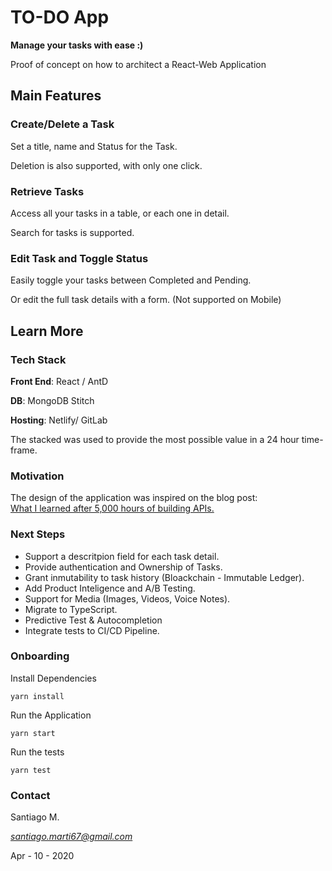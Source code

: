 # TO-DO App
**Manage your tasks with ease :)**

Proof of concept on how to architect a React-Web Application

## Main Features


### Create/Delete a Task

Set a title, name and Status for the Task. 

Deletion is also supported, with only one click.


### Retrieve Tasks

Access all your tasks in a table, or each one in detail.

Search for tasks is supported.


### Edit Task and Toggle Status

Easily toggle your tasks between Completed and Pending.

Or edit the full task details with a form. (Not supported on Mobile)


## Learn More


### Tech Stack

**Front End**: React / AntD

**DB**: MongoDB Stitch

**Hosting**: Netlify/ GitLab

The stacked was used to provide the most possible value in a 24 hour time-frame.

### Motivation

The design of the application was inspired on the blog post:  
 [What I learned after 5,000 hours of building APIs.](https://medium.com/me/stats/post/8823e285dc2d)



### Next Steps

* Support a descritpion field for each task detail.
* Provide authentication and Ownership of Tasks.
* Grant inmutability to task history (Bloackchain - Immutable Ledger).
* Add Product Inteligence and A/B Testing. 
* Support for Media (Images, Videos, Voice Notes).
* Migrate to TypeScript.
* Predictive Test & Autocompletion
* Integrate tests to CI/CD Pipeline.


### Onboarding

Install Dependencies

`yarn install`


Run the Application

`yarn start`


Run the tests

`yarn test`



### Contact
Santiago M.

*santiago.marti67@gmail.com*

Apr - 10 - 2020
